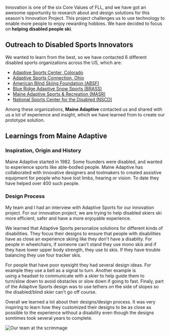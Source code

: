 Innovation is one of the six Core Values of FLL, and we have got an awesome opportunity to research about and design solutions for this season's Innovation Project. This project challenges us to use technology to enable more people to enjoy rewarding hobbies. We have decided to focus on **helping disabled people ski**.

## Outreach to Disabled Sports Innovators

We wanted to learn from the best, so we have contacted 6 different disabled sports organizations across the US, which are:

* [Adaptive Sports Center, Colorado](https://www.adaptivesports.org/) 
* [Adaptive Sports  Connection, Ohio](https://adaptivesportsconnection.org/)
* [American Blind Skiing Foundation (ABSF)](https://www.absf.org/)
* [Blue Ridge Adaptive Snow Sports (BRASS)](https://www.brasski.org/)
* [Maine Adaptive Sports & Recreation (MASR)](https://maineadaptive.org/)
* [National Sports Center for the Disabled (NSCD)](https://nscd.org/)

Among these organizations, **Maine Adaptive** contacted us and shared with us a lot of experience and insight, which we have learned from to create our prototype solution.

## Learnings from Maine Adaptive

### Inspiration, Origin and History

Maine Adaptive started in 1982. Some founders were disabled, and wanted to experience sports like able-bodied people. Maine Adaptive has collaborated with innovative designers and toolmakers to created assistive equipment for people who have lost limbs, hearing or vision. To date they have helped over 400 such people.

### Design Process
   

My team and I had an interview with Adaptive Sports for our innovation project. For our innovation project, we are trying to help
disabled skiers ski more efficient, safer and have a more enjoyable experience.

We learned that Adaptive Sports personalize solutions for different kinds of disabilities. They focus their designs to ensure 
that people with disabilities have as close an experience skiing like they don't have a disablity. For people in 
wheelchairs, if someone can't stand they use mono skis and if they have lower upper body strength, they use bi skis. 
If they have trouble balancing they use four tracker skis. 

For people that have poor eyesight they had several design ideas. For example they use a bell as a signal to turn. Another example is  
using a headset to communicate with a skier to help guide them to turn/slow down to avoid obstacles or slow down if going to fast. 
Finaly, part of the Adaptive Sports design was to use tethers on the side of slopes so the disabled/blind skier can't go off course.

Overall we learned a lot about their designs/design process. It was very inspiring to learn how they customized their designs to be as 
close as possible to the experience without a disability even though the designs somtimes took several years to complete.







![Our team at the scrimmage](https://drive.google.com/uc?export=view&id=1xflfCX0bYMLwPy-v3Xu5POlNW_BCOedg)
